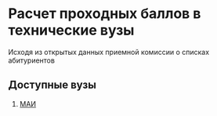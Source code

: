 # Расчет проходных баллов в технические вузы

Исходя из открытых данных приемной комиссии 
о списках абитуриентов

## Доступные вузы

1. [МАИ](mai/readme.md)
